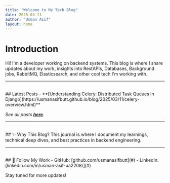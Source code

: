 ```yaml
---
title: "Welcome to My Tech Blog"
date: 2025-03-11
author: "Usman Asif"
layout: home
---
```


# Introduction

Hi! I'm a developer working on backend systems. This blog is where I share updates about my work, insights into RestAPIs, Databases, Background jobs, RabbitMQ, Elasticsearch, and other cool tech I'm working with.

---
<br>
## Latest Posts  
- **[Understanding Celery: Distributed Task Queues in Django](https://usmanasifbutt.github.io/blog/2025/03/11/celery-overview.html)**

*See all posts **[here](https://usmanasifbutt.github.io/blog/posts)**.*

---
<br>
## ✨ Why This Blog?  
This journal is where I document my learnings, technical deep dives, and best practices in backend engineering.  

---
<br>
## 🔗 Follow My Work  
- GitHub: [github.com/usmanasifbutt](#)  
- LinkedIn: [linkedin.com/in/usman-asif-ua2208/](#)  

Stay tuned for more updates!
